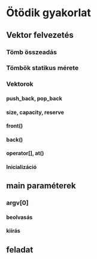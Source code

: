 # Ötödik gyakorlat
## Vektor felvezetés
### Tömb összeadás
### Tömbök statikus mérete
### Vektorok
#### push_back, pop_back
#### size, capacity, reserve
#### front()
#### back()
#### operator[], at()
#### Inicializáció

## main paraméterek
### argv[0]
#### beolvasás
#### kiírás

## feladat
